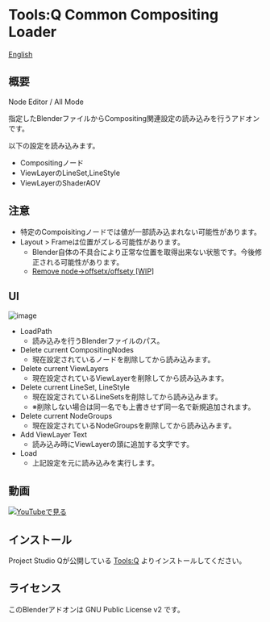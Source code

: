 # Tools:Q Common Compositing Loader

[English](README.en.md)

## 概要
Node Editor / All Mode

指定したBlenderファイルからCompositing関連設定の読み込みを行うアドオンです。

以下の設定を読み込みます。
* Compositingノード
* ViewLayerのLineSet,LineStyle
* ViewLayerのShaderAOV

## 注意
* 特定のCompoisitingノードでは値が一部読み込まれない可能性があります。
* Layout > Frameは位置がズレる可能性があります。
  * Blender自体の不具合により正常な位置を取得出来ない状態です。今後修正される可能性があります。
  * [Remove node->offsetx/offsety [WIP]](https://developer.blender.org/D6540)

## UI
![image](https://user-images.githubusercontent.com/1855970/152464403-afc43d16-699d-48b3-a1b7-b7555413615c.png)

* LoadPath
  * 読み込みを行うBlenderファイルのパス。
* Delete current CompositingNodes
  * 現在設定されているノードを削除してから読み込みます。
* Delete current ViewLayers
  * 現在設定されているViewLayerを削除してから読み込みます。
* Delete current LineSet, LineStyle
  * 現在設定されているLineSetsを削除してから読み込みます。
  * ※削除しない場合は同一名でも上書きせず同一名で新規追加されます。
* Delete current NodeGroups
  * 現在設定されているNodeGroupsを削除してから読み込みます。
* Add ViewLayer Text
  * 読み込み時にViewLayerの頭に追加する文字です。
* Load
  * 上記設定を元に読み込みを実行します。

## 動画
[![YouTubeで見る](https://img.youtube.com/vi/gwiI7nSzigI/0.jpg)](https://www.youtube.com/watch?v=gwiI7nSzigI)

## インストール
Project Studio Qが公開している [Tools:Q](https://github.com/Project-StudioQ/toolsq_common) よりインストールしてください。

## ライセンス
このBlenderアドオンは GNU Public License v2 です。
